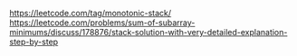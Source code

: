 https://leetcode.com/tag/monotonic-stack/
https://leetcode.com/problems/sum-of-subarray-minimums/discuss/178876/stack-solution-with-very-detailed-explanation-step-by-step